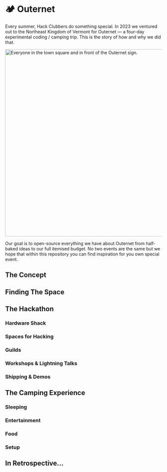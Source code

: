 # 🏕️ Outernet

Every summer, Hack Clubbers do something special. In 2023 we ventured out to the Northeast Kingdom of Vermont for Outernet — a four-day experimental coding / camping trip. This is the story of how and why we did that.

<img alt="Everyone in the town square and in front of the Outernet sign." src="https://github.com/hackclub/outernet/assets/39828164/368eac86-3c39-4842-be2c-1436a6db6f07" width="600px" />

Our goal is to open-source everything we have about Outernet from half-baked ideas to our full itemised budget. No two events are the same but we hope that within this repository you can find inspiration for you own special event. 

## The Concept

## Finding The Space

## The Hackathon

### Hardware Shack

### Spaces for Hacking

### Guilds

### Workshops & Lightning Talks

### Shipping & Demos

## The Camping Experience

### Sleeping

### Entertainment 

### Food

### Setup

## In Retrospective...

